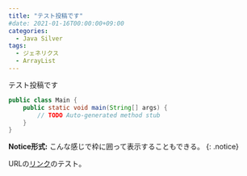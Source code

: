 ```yaml
---
title: "テスト投稿です"
#date: 2021-01-16T00:00:00+09:00
categories:
  - Java Silver
tags:
  - ジェネリクス
  - ArrayList
---
```


テスト投稿です

```java
public class Main {
	public static void main(String[] args) {
		// TODO Auto-generated method stub
	}
}
```

**Notice形式:** こんな感じで枠に囲って表示することもできる。
{: .notice}

URLの[リンク][test-link]のテスト。

[test-link]: https://github.com/suesho/java-learning-contents